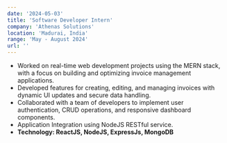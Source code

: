 ```yaml
---
date: '2024-05-03'
title: 'Software Developer Intern'
company: 'Athenas Solutions'
location: 'Madurai, India'
range: 'May - August 2024'
url: ''
---
```


- Worked on real-time web development projects using the MERN stack, with a focus on building and optimizing invoice management applications.
- Developed features for creating, editing, and managing invoices with dynamic UI updates and secure data handling.
- Collaborated with a team of developers to implement user authentication, CRUD operations, and responsive dashboard components.
- Application Integration using NodeJS RESTful service.
- **Technology: ReactJS, NodeJS, ExpressJs, MongoDB**
